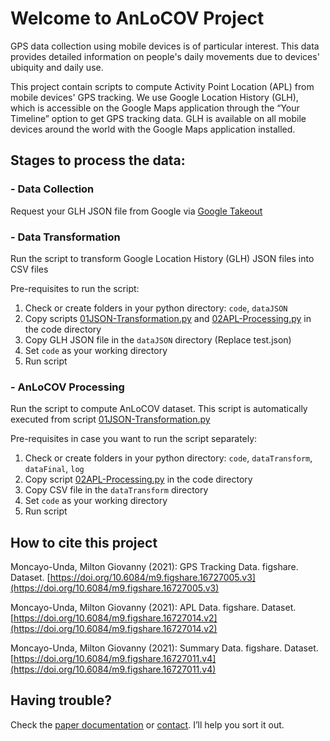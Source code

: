 # Welcome to AnLoCOV Project

GPS data collection using mobile devices is of particular interest. This data provides detailed information on people's daily movements due to devices' ubiquity and daily use. 

This project contain scripts to compute Activity Point Location (APL) from mobile devices' GPS tracking. We use Google Location History (GLH), which is accessible on the Google Maps application through the “Your Timeline” option to get GPS tracking data. GLH is available on all mobile devices around the world with the Google Maps application installed. 

## Stages to process the data:

### - Data Collection

Request your GLH JSON file from Google via [Google Takeout](https://takeout.google.com/)

### - Data Transformation

Run the script to transform Google Location History (GLH) JSON files into CSV files

Pre-requisites to run the script:
   1. Check or create folders in your python directory: `code`, `dataJSON`
   2. Copy scripts [01JSON-Transformation.py](https://github.com/GmoncayoCodes/ActivityPointLocationGenerator/blob/main/code/01JSON-Transformation.py) and [02APL-Processing.py](https://github.com/GmoncayoCodes/ActivityPointLocationGenerator/blob/main/code/02APL-Processing.py) in the code directory
   3. Copy GLH JSON file in the `dataJSON` directory (Replace test.json) 
   4. Set `code` as your working directory
   5. Run script

### - AnLoCOV Processing

Run the script to compute AnLoCOV dataset. This script is automatically executed from script [01JSON-Transformation.py](https://github.com/GmoncayoCodes/ActivityPointLocationGenerator/blob/main/code/01JSON-Transformation.py)

Pre-requisites in case you want to run the script separately: 
   1. Check or create folders in your python directory: `code`, `dataTransform`, `dataFinal`, `log` 
   2. Copy script [02APL-Processing.py](https://github.com/GmoncayoCodes/ActivityPointLocationGenerator/blob/main/code/02APL-Processing.py) in the code directory
   3. Copy CSV file in the `dataTransform` directory
   4. Set `code` as your working directory
   5. Run script

## How to cite this project

Moncayo-Unda, Milton Giovanny (2021): GPS Tracking Data. figshare. Dataset. [https://doi.org/10.6084/m9.figshare.16727005.v3](https://doi.org/10.6084/m9.figshare.16727005.v3)

Moncayo-Unda, Milton Giovanny (2021): APL Data. figshare. Dataset. [https://doi.org/10.6084/m9.figshare.16727014.v2](https://doi.org/10.6084/m9.figshare.16727014.v2)

Moncayo-Unda, Milton Giovanny (2021): Summary Data. figshare. Dataset. [https://doi.org/10.6084/m9.figshare.16727011.v4](https://doi.org/10.6084/m9.figshare.16727011.v4)

## Having trouble?

Check the [paper documentation](https://docs.github.com/categories/github-pages-basics/) or [contact](mailto:mmoncayo@uce.edu.ec). I’ll help you sort it out.
